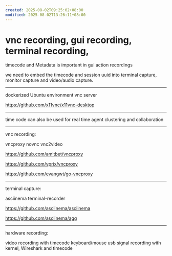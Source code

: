 ```yaml
---
created: 2025-08-02T09:25:02+08:00
modified: 2025-08-02T13:26:11+08:00
---
```


# vnc recording, gui recording, terminal recording,

timecode and Metadata is important in gui action recordings

we need to embed the timecode and session uuid into terminal capture, monitor capture and video/audio capture.

---

dockerized Ubuntu environment vnc server

https://github.com/x11vnc/x11vnc-desktop

---

time code can also be used for real time agent clustering and collaboration

---

vnc recording:

vncproxy
novnc
vnc2video

https://github.com/amitbet/vncproxy

https://github.com/vprix/vncproxy

https://github.com/evangwt/go-vncproxy

---

terminal capture:

asciinema
terminal-recorder

https://github.com/asciinema/asciinema

https://github.com/asciinema/agg

---

hardware recording:

video recording with timecode
keyboard/mouse usb signal recording with kernel, Wireshark and timecode
